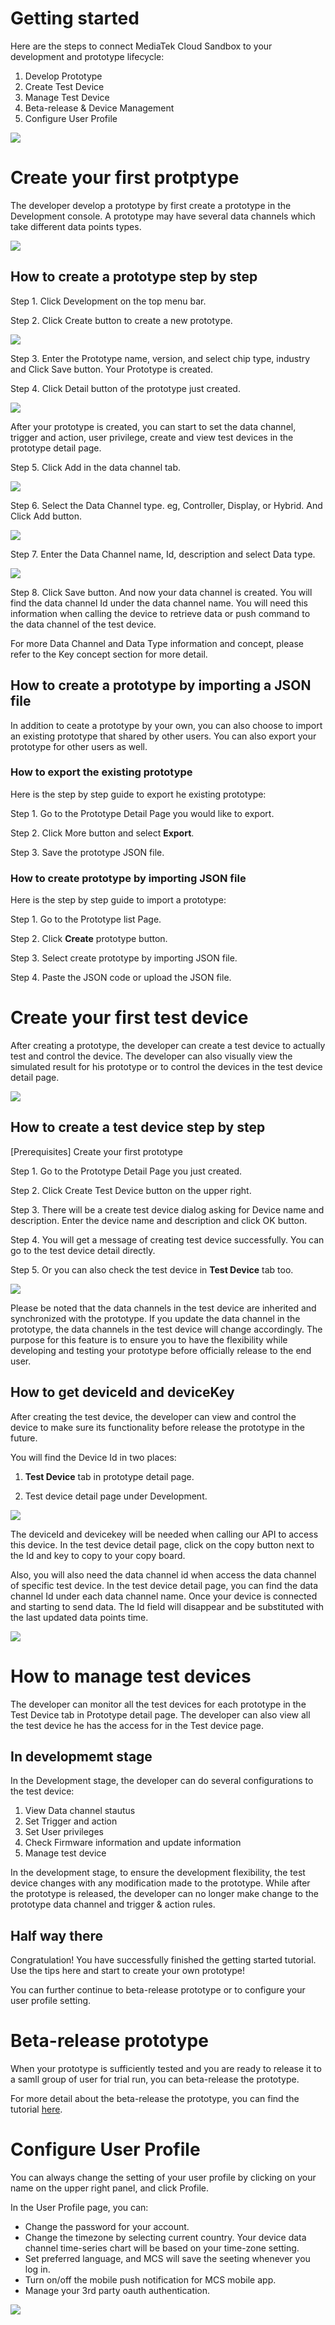 # Getting started

Here are the steps to connect MediaTek Cloud Sandbox to your development and prototype lifecycle:

1. Develop Prototype
2. Create Test Device
3. Manage Test Device
4. Beta-release & Device Management
5. Configure User Profile

![](../images/Getting_started/img_gettingstarted_01.png)



# Create your first protptype

The developer develop a prototype by first create a prototype in the Development console. A prototype may have several data channels which take different data points types.

![](../images/Getting_started/img_gettingstarted_02.png)

## How to create a prototype step by step


Step 1. Click Development on the top menu bar.

Step 2. Click Create button to create a new prototype.


![](../images/Getting_started/img_gettingstarted_03.png)



Step 3. Enter the Prototype name, version, and select chip type, industry and Click Save button. Your Prototype is created.

Step 4. Click Detail button of the prototype just created.


![](../images/Getting_started/img_gettingstarted_04.png)


After your prototype is created, you can start to set the data channel, trigger and action, user privilege, create and view test devices in the prototype detail page.



Step 5. Click Add in the data channel tab.

![](../images/Getting_started/img_gettingstarted_05.png)



Step 6. Select the Data Channel type. eg, Controller, Display, or Hybrid. And Click Add button.

![](../images/Getting_started/img_gettingstarted_06.png)


Step 7. Enter the Data Channel name, Id, description and select Data type.


![](../images/Getting_started/img_gettingstarted_07.png)

Step 8. Click Save button. And now your data channel is created. You will find the data channel Id under the data channel name. You will need this information when calling the device to retrieve data or push command to the data channel of the test device.


For more Data Channel and Data Type information and concept, please refer to the Key concept section for more detail.

## How to create a prototype by importing a JSON file

In addition to ceate a prototype by your own, you can also choose to import an existing prototype that shared by other users. You can also export your prototype for other users as well.

### How to export the existing prototype

Here is the step by step guide to export he existing prototype:

Step 1. Go to the Prototype Detail Page you would like to export.

Step 2. Click More button and select **Export**.

Step 3. Save the prototype JSON file.


### How to create prototype by importing JSON file

Here is the step by step guide to import a prototype:

Step 1. Go to the Prototype list Page.

Step 2. Click **Create** prototype button.

Step 3. Select create prototype by importing JSON file.

Step 4. Paste the JSON code or upload the JSON file.


# Create your first test device

After creating a prototype, the developer can create a test device to actually test and control the device. The developer can also visually view the simulated result for his prototype or to control the devices in the test device detail page.

![](../images/Getting_started/img_gettingstarted_08.png)

## How to create a test device step by step

[Prerequisites] Create your first prototype

Step 1. Go to the Prototype Detail Page you just created.

Step 2. Click Create Test Device button on the upper right.

Step 3. There will be a create test device dialog asking for Device name and description. Enter the device name and description and click OK button.

Step 4. You will get a message of creating test device successfully. You can go to the test device detail directly.

Step 5. Or you can also check the test device in **Test Device** tab too.

![](../images/Getting_started/img_gettingstarted_09.png)


Please be noted that the data channels in the test device are inherited and synchronized with the prototype. If you update the data channel in the prototype, the data channels in the test device will change accordingly. The purpose for this feature is to ensure you to have the flexibility while developing and testing your prototype before officially release to the end user.


## How to get deviceId and deviceKey


After creating the test device, the developer can view and control the device to make sure its functionality before release the prototype in the future.

You will find the Device Id in two places:

1. **Test Device** tab in prototype detail page.

2. Test device detail page under Development.


![](../images/Getting_started/img_gettingstarted_10.png)



The deviceId and devicekey will be needed when calling our API to access this device. In the test device detail page, click on the copy button next to the Id and key to copy to your copy board.

Also, you will also need the data channel id when access the data channel of specific test device. In the test device detail page, you can find the data channel Id under each data channel name. Once your device is connected and starting to send data. The Id field will disappear and be substituted with the last updated data points time.



![](../images/Getting_started/img_gettingstarted_11.png)

# How to manage test devices

The developer can monitor all the test devices for each prototype in the Test Device tab in Prototype detail page. The developer can also view all the test device he has the access for in the Test device page.

## In developmemt stage

In the Development stage, the developer can do several configurations to the test device:

1.  View Data channel stautus
2.  Set Trigger and action
3.  Set User privileges
4.  Check Firmware information and update information
5.  Manage test device

In the development stage, to ensure the development flexibility, the test device changes with any modification made to the prototype. While after the prototype is released, the developer can no longer make change to the prototype data channel and trigger & action rules.


## Half way there

Congratulation! You have successfully finished the getting started tutorial. Use the tips here and start to create your own prototype!


You can further continue to beta-release prototype or to configure your user profile setting.

# Beta-release prototype

When your prototype is sufficiently tested and you are ready to release it to a samll group of user for trial run, you can beta-release the prototype.

For more detail about the beta-release the prototype, you can find the tutorial [here](./beta-release).



# Configure User Profile

You can always change the setting of your user profile by clicking on your name on the upper right panel, and click Profile.

In the User Profile page, you can:

* Change the password for your account.
* Change the timezone by selecting current country. Your device data channel time-series chart will be based on your time-zone setting.
* Set preferred language, and MCS will save the seeting whenever you log in.
* Turn on/off the mobile push notification for MCS mobile app.
* Manage your 3rd party oauth authentication.


![](../images/Getting_started/img_gettingstarted_12.png)

